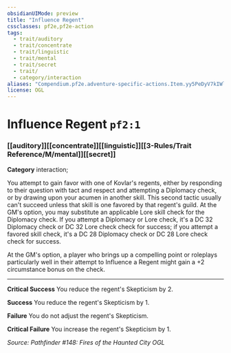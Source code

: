 ```yaml
---
obsidianUIMode: preview
title: "Influence Regent"
cssclasses: pf2e,pf2e-action
tags:
  - trait/auditory
  - trait/concentrate
  - trait/linguistic
  - trait/mental
  - trait/secret
  - trait/
  - category/interaction
aliases: "Compendium.pf2e.adventure-specific-actions.Item.yy5PeDyV7kIWlPOU"
license: OGL
---
```

# Influence Regent `pf2:1`

### [[auditory]][[concentrate]][[linguistic]][[3-Rules/Trait Reference/M/mental]][[secret]]

**Category** interaction; 




You attempt to gain favor with one of Kovlar's regents, either by responding to their question with tact and respect and attempting a Diplomacy check, or by drawing upon your acumen in another skill. This second tactic usually can't succeed unless that skill is one favored by that regent's guild. At the GM's option, you may substitute an applicable Lore skill check for the Diplomacy check. If you attempt a Diplomacy or Lore check, it's a DC 32 Diplomacy check or DC 32 Lore check check for success; if you attempt a favored skill check, it's a DC 28 Diplomacy check or DC 28 Lore check check for success.

At the GM's option, a player who brings up a compelling point or roleplays particularly well in their attempt to Influence a Regent might gain a +2 circumstance bonus on the check.

* * *

**Critical Success** You reduce the regent's Skepticism by 2.

**Success** You reduce the regent's Skepticism by 1.

**Failure** You do not adjust the regent's Skepticism.

**Critical Failure** You increase the regent's Skepticism by 1.

*Source: Pathfinder #148: Fires of the Haunted City*
*OGL*